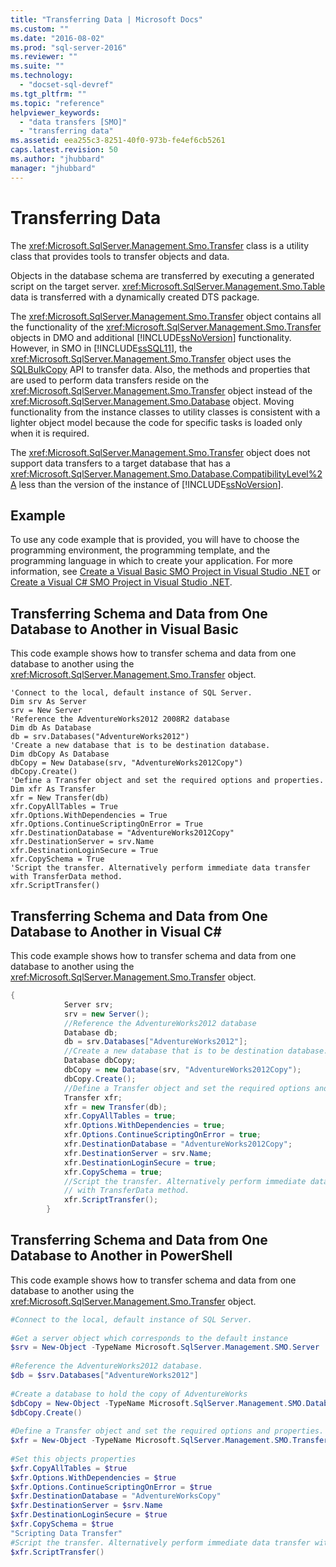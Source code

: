 ```yaml
---
title: "Transferring Data | Microsoft Docs"
ms.custom: ""
ms.date: "2016-08-02"
ms.prod: "sql-server-2016"
ms.reviewer: ""
ms.suite: ""
ms.technology: 
  - "docset-sql-devref"
ms.tgt_pltfrm: ""
ms.topic: "reference"
helpviewer_keywords: 
  - "data transfers [SMO]"
  - "transferring data"
ms.assetid: eea255c3-8251-40f0-973b-fe4ef6cb5261
caps.latest.revision: 50
ms.author: "jhubbard"
manager: "jhubbard"
---
```

# Transferring Data
  The <xref:Microsoft.SqlServer.Management.Smo.Transfer> class is a utility class that provides tools to transfer objects and data.  
  
 Objects in the database schema are transferred by executing a generated script on the target server. <xref:Microsoft.SqlServer.Management.Smo.Table> data is transferred with a dynamically created DTS package.  
  
 The <xref:Microsoft.SqlServer.Management.Smo.Transfer> object contains all the functionality of the <xref:Microsoft.SqlServer.Management.Smo.Transfer> objects in DMO and additional [!INCLUDE[ssNoVersion](../../../advanced-analytics/r-services/includes/ssnoversion-md.md)] functionality. However, in SMO in [!INCLUDE[ssSQL11](../../../analysis-services/includes/sssql11-md.md)], the <xref:Microsoft.SqlServer.Management.Smo.Transfer> object uses the [SQLBulkCopy](http://msdn.microsoft.com/library/system.data.sqlclient.sqlbulkcopy\(v=VS.90\).aspx) API to transfer data. Also, the methods and properties that are used to perform data transfers reside on the <xref:Microsoft.SqlServer.Management.Smo.Transfer> object instead of the <xref:Microsoft.SqlServer.Management.Smo.Database> object. Moving functionality from the instance classes to utility classes is consistent with a lighter object model because the code for specific tasks is loaded only when it is required.  
  
 The <xref:Microsoft.SqlServer.Management.Smo.Transfer> object does not support data transfers to a target database that has a <xref:Microsoft.SqlServer.Management.Smo.Database.CompatibilityLevel%2A> less than the version of the instance of [!INCLUDE[ssNoVersion](../../../advanced-analytics/r-services/includes/ssnoversion-md.md)].  
  
## Example  
To use any code example that is provided, you will have to choose the programming environment, the programming template, and the programming language in which to create your application. For more information, see [Create a Visual Basic SMO Project in Visual Studio .NET](../Topic/Create%20a%20Visual%20Basic%20SMO%20Project%20in%20Visual%20Studio%20.NET.md) or [Create a Visual C&#35; SMO Project in Visual Studio .NET](../Topic/Create%20a%20Visual%20C%23%20SMO%20Project%20in%20Visual%20Studio%20.NET.md).  
 
  
## Transferring Schema and Data from One Database to Another in Visual Basic  
 This code example shows how to transfer schema and data from one database to another using the <xref:Microsoft.SqlServer.Management.Smo.Transfer> object.  
  
```VBNET
'Connect to the local, default instance of SQL Server.
Dim srv As Server
srv = New Server
'Reference the AdventureWorks2012 2008R2 database
Dim db As Database
db = srv.Databases("AdventureWorks2012")
'Create a new database that is to be destination database.
Dim dbCopy As Database
dbCopy = New Database(srv, "AdventureWorks2012Copy")
dbCopy.Create()
'Define a Transfer object and set the required options and properties.
Dim xfr As Transfer
xfr = New Transfer(db)
xfr.CopyAllTables = True
xfr.Options.WithDependencies = True
xfr.Options.ContinueScriptingOnError = True
xfr.DestinationDatabase = "AdventureWorks2012Copy"
xfr.DestinationServer = srv.Name
xfr.DestinationLoginSecure = True
xfr.CopySchema = True
'Script the transfer. Alternatively perform immediate data transfer with TransferData method.
xfr.ScriptTransfer()
```
  
## Transferring Schema and Data from One Database to Another in Visual C#  
 This code example shows how to transfer schema and data from one database to another using the <xref:Microsoft.SqlServer.Management.Smo.Transfer> object.  
  
```C#  
{  
            Server srv;  
            srv = new Server();  
            //Reference the AdventureWorks2012 database   
            Database db;  
            db = srv.Databases["AdventureWorks2012"];  
            //Create a new database that is to be destination database.   
            Database dbCopy;  
            dbCopy = new Database(srv, "AdventureWorks2012Copy");  
            dbCopy.Create();  
            //Define a Transfer object and set the required options and properties.   
            Transfer xfr;  
            xfr = new Transfer(db);  
            xfr.CopyAllTables = true;  
            xfr.Options.WithDependencies = true;  
            xfr.Options.ContinueScriptingOnError = true;  
            xfr.DestinationDatabase = "AdventureWorks2012Copy";  
            xfr.DestinationServer = srv.Name;  
            xfr.DestinationLoginSecure = true;  
            xfr.CopySchema = true;  
            //Script the transfer. Alternatively perform immediate data transfer   
            // with TransferData method.   
            xfr.ScriptTransfer();  
        }   
```  
  
## Transferring Schema and Data from One Database to Another in PowerShell  
 This code example shows how to transfer schema and data from one database to another using the <xref:Microsoft.SqlServer.Management.Smo.Transfer> object.  
  
```powershell  
#Connect to the local, default instance of SQL Server.  
  
#Get a server object which corresponds to the default instance  
$srv = New-Object -TypeName Microsoft.SqlServer.Management.SMO.Server  
  
#Reference the AdventureWorks2012 database.  
$db = $srv.Databases["AdventureWorks2012"]  
  
#Create a database to hold the copy of AdventureWorks  
$dbCopy = New-Object -TypeName Microsoft.SqlServer.Management.SMO.Database -argumentlist $srv, "AdventureWorksCopy"  
$dbCopy.Create()  
  
#Define a Transfer object and set the required options and properties.  
$xfr = New-Object -TypeName Microsoft.SqlServer.Management.SMO.Transfer -argumentlist $db  
  
#Set this objects properties  
$xfr.CopyAllTables = $true  
$xfr.Options.WithDependencies = $true  
$xfr.Options.ContinueScriptingOnError = $true  
$xfr.DestinationDatabase = "AdventureWorksCopy"  
$xfr.DestinationServer = $srv.Name  
$xfr.DestinationLoginSecure = $true  
$xfr.CopySchema = $true  
"Scripting Data Transfer"  
#Script the transfer. Alternatively perform immediate data transfer with TransferData method.  
$xfr.ScriptTransfer()  
```  
  
  